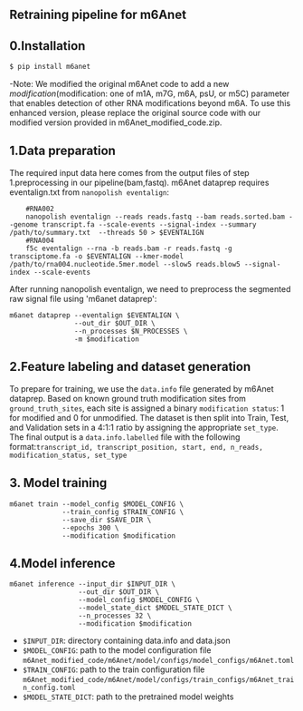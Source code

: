 ## Retraining pipeline for m6Anet
## 0.Installation
```sh
$ pip install m6anet
```
-Note: We modified the original m6Anet code to add a new $modification ($modification: one of m1A, m7G, m6A, psU, or m5C) parameter that enables detection of other RNA modifications beyond m6A. To use this enhanced version, please replace the original source code with our modified version provided in m6Anet_modified_code.zip.
## 1.Data preparation
The required input data here comes from the output files of step 1.preprocessing in our pipeline(bam,fastq).
m6Anet dataprep requires eventalign.txt from ``nanopolish eventalign``:
```
    #RNA002
    nanopolish eventalign --reads reads.fastq --bam reads.sorted.bam --genome transcript.fa --scale-events --signal-index --summary /path/to/summary.txt  --threads 50 > $EVENTALIGN
    #RNA004
    f5c eventalign --rna -b reads.bam -r reads.fastq -g transciptome.fa -o $EVENTALIGN --kmer-model /path/to/rna004.nucleotide.5mer.model --slow5 reads.blow5 --signal-index --scale-events
```
After running nanopolish eventalign, we need to preprocess the segmented raw signal file using 'm6anet dataprep':
```
m6anet dataprep --eventalign $EVENTALIGN \
                --out_dir $OUT_DIR \
                --n_processes $N_PROCESSES \
                -m $modification 
```
## 2.Feature labeling and dataset generation
To prepare for training, we use the `data.info` file generated by m6Anet dataprep. Based on known ground truth modification sites from `ground_truth_sites`, each site is assigned a binary `modification status`: 1 for modified and 0 for unmodified. The dataset is then split into Train, Test, and Validation sets in a 4:1:1 ratio by assigning the appropriate `set_type`. The final output is a `data.info.labelled` file with the following format:`transcript_id, transcript_position, start, end, n_reads, modification_status, set_type`
## 3. Model training
```
m6anet train --model_config $MODEL_CONFIG \
             --train_config $TRAIN_CONFIG \
             --save_dir $SAVE_DIR \
             --epochs 300 \
             --modification $modification
```
## 4.Model inference
```
m6anet inference --input_dir $INPUT_DIR \
                 --out_dir $OUT_DIR \
                 --model_config $MODEL_CONFIG \
                 --model_state_dict $MODEL_STATE_DICT \
                 --n_processes 32 \
                 --modification $modification
```
* ``$INPUT_DIR``: directory containing data.info and data.json
* ``$MODEL_CONFIG``: path to the model configuration file `m6Anet_modified_code/m6Anet/model/configs/model_configs/m6Anet.toml`
* ``$TRAIN_CONFIG``: path to the train configuration file `m6Anet_modified_code/m6Anet/model/configs/train_configs/m6Anet_train_config.toml`
* ``$MODEL_STATE_DICT``: path to the pretrained model weights
